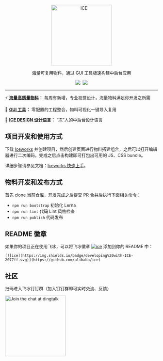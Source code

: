 <p align="center">
  <a href="https://alibaba.github.io/ice">
    <img alt="ICE" src="https://gw.alicdn.com/tfs/TB1FEW2nfDH8KJjy1XcXXcpdXXa-487-132.svg" width="200">
  </a>
</p>
<p align="center">海量可复用物料，通过 GUI 工具极速构建中后台应用</p>

<p align="center">
  <a href="https://github.com/alibaba/ice/blob/master/LICENSE"><img src="https://img.shields.io/badge/license-MIT-brightgreen.svg"></a>
  <a href="https://github.com/alibaba/ice"><img src="https://img.shields.io/badge/developing%20with-ICE-2077ff.svg"></a>
</p>

---

:zap: **[海量高质量物料](https://alibaba.github.io/ice/#/block)：** 每周有新增，专业视觉设计，海量物料满足你开发之所需

:dart: **[GUI 工具](https://alibaba.github.io/ice/#/iceworks)：** 零配置的工程整合，物料可视化一键导入复用

:art: **[ICE DESIGN 设计语言](https://alibaba.github.io/ice/design.html)：** “冻”人的中后台设计语言

## 项目开发和使用方式

下载 [Iceworks](https://alibaba.github.io/ice/#/iceworks) 并创建项目，然后创建页面进行物料搭建组合，之后可以打开编辑器进行二次编码，完成之后点击构建即可打包出可用的 JS、CSS bundle。

详细步骤请参见文档：[Iceworks 快速上手](https://alibaba.github.io/ice/#/iceworks/start)。

## 物料开发和发布方式

首先 clone 当前仓库，开发完成之后提交 PR 合并后执行下面相关命令：

- `npm run bootstrap` 初始化 Lerna
- `npm run lint` 代码 Lint 风格检查
- `npm run publish` 代码发布

## README 徽章

如果你的项目正在使用飞冰，可以将飞冰徽章 [![ice](https://img.shields.io/badge/developing%20with-ICE-2077ff.svg)](https://github.com/alibaba/ice) 添加到你的 README 中：
```
[![ice](https://img.shields.io/badge/developing%20with-ICE-2077ff.svg)](https://github.com/alibaba/ice)
```

## 社区

扫码进入飞冰钉钉群（加入钉钉群即可实时交流、反馈）

<img alt="Join the chat at dingtalk" src="https://img.alicdn.com/tfs/TB1FOmob3mTBuNjy1XbXXaMrVXa-993-1280.jpg" width="200">
